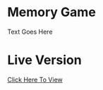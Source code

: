 # Memory Game
 
Text Goes Here

# Live Version

[Click Here To View](https://martin-zurek.github.io/MemoryGame/)
